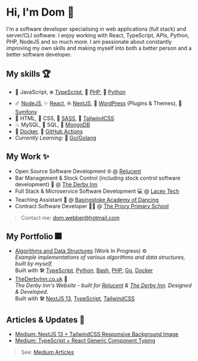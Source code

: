 # Hi, I'm Dom 👋

I'm a software developer specialising in web applications (full stack) and server/CLI software. I enjoy working with React, TypeScript, APIs, Python, PHP, NodeJS and so much more. I am passionate about constantly improving my own skills and making myself into both a better person and a better software developer.

## My skills 🏆

- 📏 JavaScript, ❄️ [TypeScript][tech-typescript], 🐘 [PHP][tech-php], 🐍 [Python][tech-python]
- ☄️ [NodeJS][tech-nodejs], ✨ [React][tech-reactjs], ⛵ [NextJS][tech-nextjs], 🔌 [WordPress][tech-wordpress] (Plugins & Themes), 📖 [Symfony][tech-symfony]
- 📝 HTML, 💄 CSS, 💍 [SASS][tech-sass], 🦑 [TailwindCSS][tech-tailwindcss]
- 💥 MySQL, 📃 SQL, 📑 [MongoDB][tech-mongodb]
- 🐳 [Docker][tech-docker], 🏃 [GitHub Actions][tech-github-actions]
- *Currently Learning:* 🚤 [Go/Golang][tech-golang]

## My Work ✨

- Open Source Software Development 🌐 @ [Relucent][work-relucent]
- Bar Management & Stock Control (including stock control software development) 🍷 @ [The Derby Inn][work-thederbyinn]
- Full Stack & Microservice Software Development 💻 @ [Lacey Tech][work-laceytech]
- Teaching Assistant 💃 @ [Basingstoke Academy of Dancing][work-basingstokeacademy]
- Contract Software Developer 🧑‍🏫 @ [The Priory Primary School][work-thepriory]

> Contact me: <dom.webber@hotmail.com>

## My Portfolio 🎆

- [Algorithms and Data Structures](https://github.com/domwebber/algorithms-and-data-structures) (Work In Progress) ⚙️ \
  *Example implementations of various algorithms and data structures, built by myself.* \
  Built with 🛠
  [TypeScript][tech-typescript], [Python][tech-python], [Bash][tech-bash], [PHP][tech-php], [Go][tech-golang], [Docker][tech-docker]
- [TheDerbyInn.co.uk][work-thederbyinn] 🍹 \
  *The Derby Inn's Website - built for [Relucent][work-relucent] & [The Derby Inn][work-thederbyinn]. Designed & Developed.* \
  Built with 🛠
  [NextJS 13][tech-nextjs], [TypeScript][tech-typescript], [TailwindCSS][tech-tailwindcss]

## Articles & Updates 📝
<!-- BLOG-POST-LIST:START -->

- [Medium: NextJS 13 + TailwindCSS Responsive Background Image](https://medium.com/@domwebberr/nextjs-13-tailwindcss-responsive-background-image-eb8ead82ab4e?source=rss-7e4c514c9a3c------2)
- [Medium: TypeScript + React Generic Component Typing](https://medium.com/@domwebberr/typescript-react-generic-component-typing-d01f59d9375b?source=rss-7e4c514c9a3c------2)
<!-- BLOG-POST-LIST:END -->

> See: [Medium Articles][me-medium]

<!-- References: -->
<!-- Technologies: -->
[tech-typescript]: https://www.typescriptlang.org "TypeScript's Website"
[tech-nodejs]: https://nodejs.org "NodeJS' Website"
[tech-reactjs]: https://reactjs.org "ReactJS' Website"
[tech-nextjs]: https://nextjs.org "NextJS' Website"
[tech-python]: https://www.python.org "Python's Website"
[tech-php]: https://www.php.net "PHP's Website"
[tech-symfony]: https://symfony.com "Symfony's Website"
[tech-wordpress]: https://wordpress.org "WordPress' Website"
[tech-sass]: https://sass-lang.com "Sass' Website"
[tech-golang]: https://go.dev "Go's Website"
[tech-docker]: https://www.docker.com "Docker's Website"
[tech-tailwindcss]: https://tailwindcss.com "TailwindCSS' Website"
[tech-bash]: https://www.gnu.org/software/bash/ "Bash's Website"
[tech-mongodb]: https://www.mongodb.com/ "MongoDB's Website"
[tech-github-actions]: https://github.com/features/actions "GitHub Actions Feature Page"

<!-- Work References: -->
[work-relucent]: https://github.com/Relucent-Software "Relucent's GitHub Profile"
[work-thederbyinn]: https://thederbyinn.co.uk "The Derby Inn's Website"
[work-laceytech]: https://lacey-tech.com "Lacey Tech's Website"
[work-basingstokeacademy]: https://www.basingstokeacademy.co.uk "Basingstoke Academy of Dancing's Website"
[work-thepriory]: https://www.theprioryprimaryschool.org.uk "The Priory Primary School's Website"

<!-- Personal Links: -->
[me-medium]: https://medium.com/@domwebberr "My Medium Profile"
